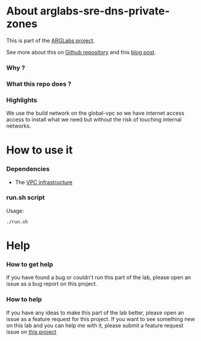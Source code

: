 # About arglabs-sre-dns-private-zones

This is part of the [ARGLabs project](https://www.arglabs.com.br).

See more about this on [Github repository](https://github.com/ARGLabs/arglabs-sre-ami-builder) and this [blog post]().

### Why ?

### What this repo does ?

### Highlights
We use the build network on the global-vpc so we have internet access access to install what we need but without the risk of touching internal networks.

# How to use it

### Dependencies
- The [VPC infrastructure](https://arglabs.com.br/2020/12/28/the-vpc-infrastructure/)


### run.sh script
Usage:
```shell
./run.sh 
```

# Help
### How to get help
If you have found a bug or couldn't run this part of the lab, please open an issue as a bug report on this project.

### How to help
If you have any ideas to make this part of the lab better, please open an issue as a feature request for this project.
If you want to see something new on this lab and you can help me with it, please submit a feature request issue on [this project](https://github.com/ARGLabs/arglabs)

